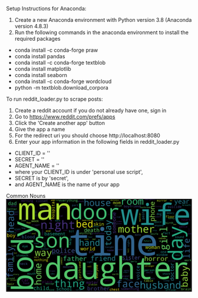 Setup Instructions for Anaconda:
1. Create a new Anaconda environment with Python version 3.8 (Anaconda version 4.8.3)
2. Run the following commands in the anaconda environment to install the required packages

- conda install -c conda-forge praw
- conda install pandas
- conda install -c conda-forge textblob
- conda install matplotlib
- conda install seaborn
- conda install -c conda-forge wordcloud
- python -m textblob.download_corpora

To run reddit_loader.py to scrape posts:
1. Create a reddit account if you do not already have one, sign in
2. Go to https://www.reddit.com/prefs/apps
3. Click the 'Create another app' button
4. Give the app a name
5. For the redirect uri you should choose http://localhost:8080
6. Enter your app information in the following fields in reddit_loader.py
- CLIENT_ID = ''
- SECRET = ''
- AGENT_NAME = ''
- where your CLIENT_ID is under 'personal use script',
- SECRET is by 'secret',
- and AGENT_NAME is the name of your app


Common Nouns
![Alt text](/noun_wordcloud.png?raw=true "")
